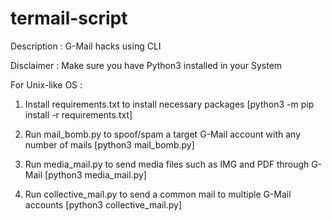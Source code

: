 # termail-script

Description : G-Mail hacks using CLI

Disclaimer : Make sure you have Python3 installed in your System

For Unix-like OS :

1. Install requirements.txt to install necessary packages [python3 -m pip install -r requirements.txt]

2. Run mail_bomb.py to spoof/spam a target G-Mail account with any number of mails [python3 mail_bomb.py]

3. Run media_mail.py to send media files such as IMG and PDF through G-Mail [python3 media_mail.py]

4. Run collective_mail.py to send a common mail to multiple G-Mail accounts [python3 collective_mail.py]


